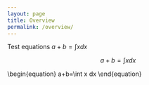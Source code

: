 ```yaml
---
layout: page
title: Overview
permalink: /overview/
---
```


Test equations $a+b=\int x dx$

$$a+b=\int x dx$$

\begin{equation}
a+b=\int x dx
\end{equation}


